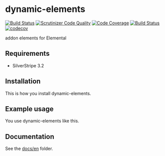 # dynamic-elements
[![Build Status](https://travis-ci.org/dynamic/dynamic-elements.svg?branch=master)](https://travis-ci.org/dynamic/dynamic-elements)
[![Scrutinizer Code Quality](https://scrutinizer-ci.com/g/dynamic/dynamic-elements/badges/quality-score.png?b=master)](https://scrutinizer-ci.com/g/dynamic/dynamic-elements/?branch=master)
[![Code Coverage](https://scrutinizer-ci.com/g/dynamic/dynamic-elements/badges/coverage.png?b=master)](https://scrutinizer-ci.com/g/dynamic/dynamic-elements/?branch=master)
[![Build Status](https://scrutinizer-ci.com/g/dynamic/dynamic-elements/badges/build.png?b=master)](https://scrutinizer-ci.com/g/dynamic/dynamic-elements/build-status/master)
[![codecov](https://codecov.io/gh/dynamic/dynamic-elements/branch/master/graph/badge.svg)](https://codecov.io/gh/dynamic/dynamic-elements)

addon elements for Elemental

## Requirements

- SilverStripe 3.2

## Installation

This is how you install dynamic-elements.

## Example usage

You use dynamic-elements like this.

## Documentation

See the [docs/en](docs/en/index.md) folder.
